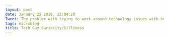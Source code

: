 ```yaml
---
layout: post
date: January 25 2018, 22:04:28
Tweet: The problem with trying to work around technology issues with homegrown solutions is the lack of acknowledgement of how much my time is worth; was sixteen hours of troubleshooting really worth more than $5 per month?
tags: microblog
title: Tech Guy Curiosity/Silliness
---
```




